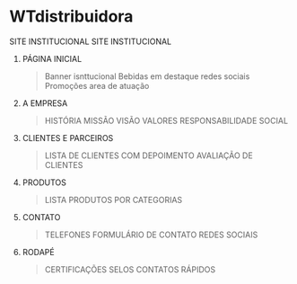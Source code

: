# WTdistribuidora
SITE INSTITUCIONAL
SITE INSTITUCIONAL

1. PÁGINA INICIAL
	> Banner isnttucional
	> Bebidas em destaque
	> redes sociais
	> Promoções
	> area de atuação

2. A EMPRESA
	> HISTÓRIA
	> MISSÃO
	> VISÃO
	> VALORES
	> RESPONSABILIDADE SOCIAL

3. CLIENTES E PARCEIROS
	> LISTA DE CLIENTES COM DEPOIMENTO
	> AVALIAÇÃO DE CLIENTES

4. PRODUTOS
	> LISTA PRODUTOS POR CATEGORIAS

5. CONTATO
	> TELEFONES
	> FORMULÁRIO DE CONTATO
	> REDES SOCIAIS

6. RODAPÉ
 	> CERTIFICAÇÕES
	> SELOS
	> CONTATOS RÁPIDOS